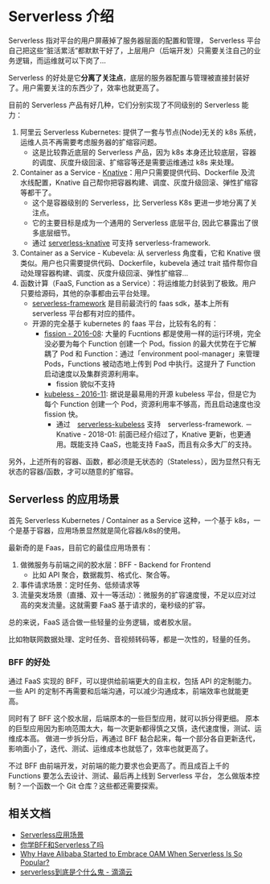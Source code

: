 # Serverless 介绍

Serverless 指对平台的用户屏蔽掉了服务器层面的配置和管理， Serverless 平台自己把这些“脏活累活”都默默干好了，上层用户（后端开发）只需要关注自己的业务逻辑，而运维就可以下岗了...

Serverless 的好处是它**分离了关注点**，底层的服务器配置与管理被直接封装好了。用户需要关注的东西少了，效率也就更高了。

目前的 Serverless 产品有好几种，它们分别实现了不同级别的 Serverless 能力：

1. 阿里云 Serverless Kubernetes: 提供了一套与节点(Node)无关的 k8s 系统，运维人员不再需要考虑服务器的扩缩容问题。
    - 这是比较靠近底层的 Serverless 产品，因为 k8s 本身还比较底层，容器的调度、灰度升级回滚、扩缩容等还是需要运维通过 k8s 来处理。
2. Container as a Service - [Knative](https://github.com/knative/serving)：用户只需要提供代码、Dockerfile 及流水线配置，Knative 自己帮你把容器构建、调度、灰度升级回滚、弹性扩缩容等都干了。
    - 这个是容器级别的 Serverless，比 Serverless K8s 更进一步地分离了关注点。
    - 它的主要目标是成为一个通用的 Serverless 底层平台, 因此它暴露出了很多底层细节。
    - 通过 [serverless-knative](https://github.com/serverless/serverless-knative) 可支持 serverless-framework.
1. Container as a Service - Kubevela: 从 serverless 角度看，它和 Knative 很类似。用户也只需要提供代码、Dockerfile，kubevela 通过 trait 插件帮你自动处理容器构建、调度、灰度升级回滚、弹性扩缩容...
3. 函数计算（FaaS, Function as a Service）：将运维能力封装到了极致。用户只要给源码，其他的杂事都由云平台处理。
    - [serverless-framework](https://github.com/serverless/serverless) 是目前最流行的 faas sdk，基本上所有 serverless 平台都有对应的插件。
    - 开源的完全基于 kubernetes 的 faas 平台，比较有名的有：
      - [fission - 2016-08](https://github.com/fission/fission): 大量的 Fucntions 都是使用一样的运行环境，完全没必要为每个 Function 创建一个 Pod。fission 的最大优势在于它解耦了 Pod 和 Function：通过「environment pool-manager」来管理 Pods，Functions 被动态地上传到 Pod 中执行。这提升了 Function 启动速度以及集群资源利用率。
        - fission 貌似不支持
      - [kubeless - 2016-11](https://github.com/kubeless/kubeless): 据说是最易用的开源 kubeless 平台，但是它为每个 Function 创建一个 Pod，资源利用率不够高，而且启动速度也没 fission 快。
        - 通过　[serverless-kubeless](https://github.com/serverless/serverless-kubeless) 支持　serverless-framework.
      －　Knative - 2018-01: 前面已经介绍过了，Knative 更新，也更通用。既能支持 CaaS，也能支持 FaaS，而且有众多大厂的支持。

另外，上述所有的容器、函数，都必须是无状态的（Stateless），因为显然只有无状态的容器/函数，才可以随意的扩缩容。


## Serverless 的应用场景

首先 Serverless Kubernetes / Container as a Service 这种，一个基于 k8s，一个是基于容器，应用场景显然就是简化容器/k8s的使用。

最新奇的是 Faas，目前它的最佳应用场景有：

1. 做微服务与前端之间的胶水层：BFF - Backend for Frontend
   - 比如 API 聚合，数据裁剪、格式化、聚合等。
2. 事件请求场景：定时任务、低频请求等
3. 流量突发场景（直播、双十一等活动）：微服务的扩容速度慢，不足以应对过高的突发流量。这就需要 FaaS 基于请求的，毫秒级的扩容。

总的来说，FaaS 适合做一些轻量的业务逻辑，或者胶水层。

比如物联网数据处理、定时任务、音视频转码等，都是一次性的，轻量的任务。

### BFF 的好处

通过 FaaS 实现的 BFF，可以提供给前端更大的自主权，包括 API 的定制能力。
一些 API 的定制不再需要和后端沟通，可以减少沟通成本，前端效率也就能更高。

同时有了 BFF 这个胶水层，后端原本的一些巨型应用，就可以拆分得更细。
原本的巨型应用因为影响范围太大，每一次更新都得慎之又慎，迭代速度慢，测试、运维成本高。
做进一步拆分后，再通过 BFF 黏合起来，每一个部分各自更新迭代，影响面小了，迭代、测试、运维成本也就低了，效率也就更高了。

不过 BFF 由前端开发，对前端的能力要求也会更高了。而且成百上千的 Functions 要怎么去设计、测试、最后再上线到 Serverless 平台，
怎么做版本控制？一个函数一个 Git 仓库？这些都还需要探索。

## 相关文档

- [Serverless应用场景](https://help.aliyun.com/document_detail/65565.html)
- [你学BFF和Serverless了吗](https://juejin.cn/post/6844904185427673095)
- [Why Have Alibaba Started to Embrace OAM When Serverless Is So Popular?](https://www.alibabacloud.com/blog/why-have-alibaba-started-to-embrace-oam-when-serverless-is-so-popular_596593)
- [serverless到底是个什么鬼 - 滴滴云](https://zhuanlan.zhihu.com/p/140419955)